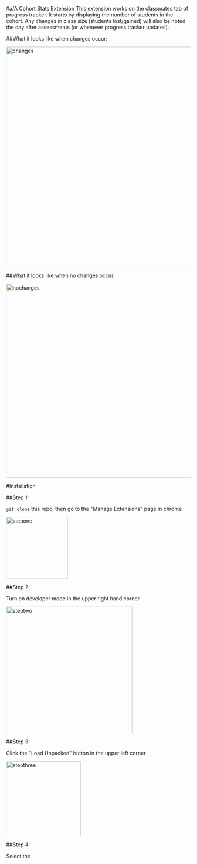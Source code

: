 #a/A Cohort Stats Extension
This extension works on the classmates tab of progress tracker. It starts by displaying the number of
students in the cohort. Any changes in class size (students lost/gained) will also be noted the day after assessments (or whenever progress tracker updates).

##What it looks like when changes occur:

<img width="599" alt="changes" src="https://user-images.githubusercontent.com/104668677/198858681-1046bc50-4d0c-4b05-8dc3-8f3c364a1508.png">

##What it looks like when no changes occur:

<img width="527" alt="nochanges" src="https://user-images.githubusercontent.com/104668677/198858688-78b5a0bd-fba4-436e-968d-de926944b0f8.png">

#Installation

##Step 1: 

```git clone``` this repo, then go to the "Manage Extensions" page in chrome

<img width="168" alt="stepone" src="https://user-images.githubusercontent.com/104668677/198858305-2397a683-03ce-44ef-83da-a0edb69c5873.png">

##Step 2:

Turn on developer mode in the upper right hand corner

<img width="344" alt="steptwo" src="https://user-images.githubusercontent.com/104668677/198858423-418c04a7-354d-470f-ab17-0b1595919b9f.png">

##Step 3:

Click the "Load Unpacked" button in the upper left corner

<img width="204" alt="stepthree" src="https://user-images.githubusercontent.com/104668677/198858445-14c6b162-fe99-4c23-ad91-90e30d7ae933.png">

##Step 4:

Select the 
